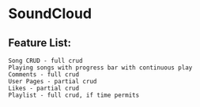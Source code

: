 # SoundCloud
## Feature List:
```
Song CRUD - full crud
Playing songs with progress bar with continuous play
Comments - full crud 
User Pages - partial crud
Likes - partial crud
Playlist - full crud, if time permits
```


